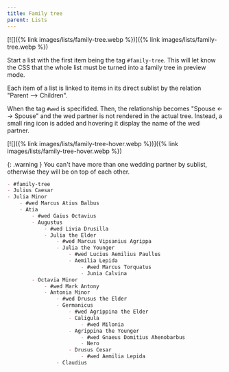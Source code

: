 ```yaml
---
title: Family tree
parent: Lists
---
```


[![]({% link images/lists/family-tree.webp %})]({% link images/lists/family-tree.webp %})

Start a list with the first item being the tag `#family-tree`. This will let know the CSS that the whole list must be turned into a family tree in preview mode.

Each item of a list is linked to items in its direct sublist by the relation "Parent --> Children".

When the tag `#wed` is specifided. Then, the relationship becomes "Spouse <--> Spouse" and the wed partner is not rendered in the actual tree. Instead, a small ring icon is added and hovering it display the name of the wed partner.

[![]({% link images/lists/family-tree-hover.webp %})]({% link images/lists/family-tree-hover.webp %})

{: .warning }
You can't have more than one wedding partner by sublist, otherwise they will be on top of each other.


```markdown
- #family-tree
- Julius Caesar
- Julia Minor
    - #wed Marcus Atius Balbus
    - Atia
        - #wed Gaius Octavius
        - Augustus
            - #wed Livia Drusilla
            - Julia the Elder
                - #wed Marcus Vipsanius Agrippa
                - Julia the Younger
                    - #wed Lucius Aemilius Paullus
                    - Aemilia Lepida
                        - #wed Marcus Torquatus
                        - Junia Calvina
        - Octavia Minor
            - #wed Mark Antony
            - Antonia Minor
                - #wed Drusus the Elder
                - Germanicus
                    - #wed Agrippina the Elder
                    - Caligula
                        - #wed Milonia
                    - Agrippina the Younger
                        - #wed Gnaeus Domitius Ahenobarbus
                        - Nero
                    - Drusus Cesar
                        - #wed Aemilia Lepida
                - Claudius
```